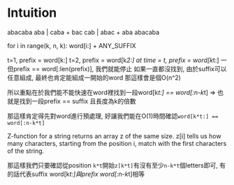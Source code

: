 # Intuition

abacaba
aba | caba + bac
cab | abac + aba
abacaba

for i in range(k, n, k):
    word[i:] + ANY_SUFFIX

t=1, prefix = word[k:]
t=2, prefix = word[k*2:]
at time = t, prefix = word[k*t:]
一但prefix == word[:len(prefix)], 我們就能停止
如果一直都沒找到, 由於suffix可以任意組成, 最終也肯定能組成一開始的word
那這樣會是個O(n^2)

所以重點在於我們能不能快速在word裡找到一段word[k*t:] == word[:n-k*t]
=> 也就是找到一段prefix == suffix 且長度為k的倍數

那這樣肯定得先對word進行預處理, 好讓我們能在O(1)時間確認`word[k*t:] == word[:n-k*t]`

Z-function for a string returns an array z of the same size.
z[i] tells us how many characters, starting from the position i, match with the first characters of the string.

那這樣我們只要確認從position `k*t`開始`z[k*t]`有沒有至少`n-k*t`個letters即可, 有的話代表suffix word[k*t:]與prefix word[:n-k*t]相等